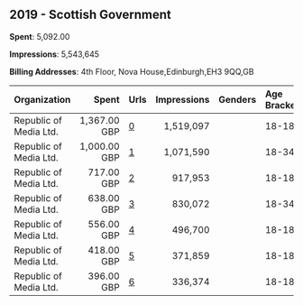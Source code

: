 ## 2019 - Scottish Government 
**Spent**: 5,092.00

**Impressions**: 5,543,645

**Billing Addresses**: 4th Floor, Nova House,Edinburgh,EH3 9QQ,GB

|Organization|Spent|Urls|Impressions|Genders|Age Brackets|Country Codes|
|:---|---:|:---|---:|:---|:---|:---|
|Republic of Media Ltd.|1,367.00 GBP|[0](https://www.snap.com/political-ads/asset/3114467cc6df284ce8da106a937aeb0f8a3830cce4f174eec7115e20e74ac9cc?mediaType=mp4)|1,519,097||18-18|united kingdom|
|Republic of Media Ltd.|1,000.00 GBP|[1](https://www.snap.com/political-ads/asset/0f87caf6715fd94ef47b4558d8762690d8dd4413abf46cd8af0f8c67fae2b466?mediaType=mp4)|1,071,590||18-34|united kingdom|
|Republic of Media Ltd.|717.00 GBP|[2](https://www.snap.com/political-ads/asset/9f910bb1355a751c6e2afd81c003dca51da330321a7adea4daf91c78d46fcf62?mediaType=mp4)|917,953||18-18|united kingdom|
|Republic of Media Ltd.|638.00 GBP|[3](https://www.snap.com/political-ads/asset/4f6063815b380cd7aa3cb7ee7a4e73c1c80064cd2e2dc617b58686bf34af3f01?mediaType=mp4)|830,072||18-34|united kingdom|
|Republic of Media Ltd.|556.00 GBP|[4](https://www.snap.com/political-ads/asset/3ea3e3eb58d58c4d468efb080119a60bf329db64e5e2661425e3fd10f685a1a6?mediaType=mp4)|496,700||18-18|united kingdom|
|Republic of Media Ltd.|418.00 GBP|[5](https://www.snap.com/political-ads/asset/0f68a354aa10c942c93402a0cd64b03da73e202f91cb046568d5cc6d22d4b054?mediaType=mp4)|371,859||18-18|united kingdom|
|Republic of Media Ltd.|396.00 GBP|[6](https://www.snap.com/political-ads/asset/d4448b10e0182d1e0a72de48ad81a2cabc26ba07b9f5d4828bdfd265c471ab15?mediaType=mp4)|336,374||18-18|united kingdom|
